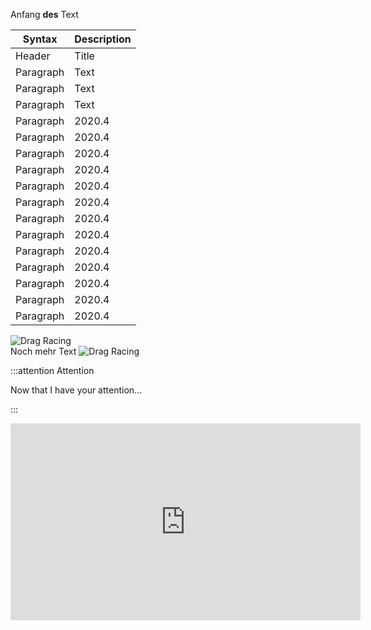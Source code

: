 Anfang **des** Text

| Syntax      | Description |
| ----------- | ----------- |
| Header      | Title       |
| Paragraph   | Text        |
| Paragraph   | Text        |
| Paragraph   | Text        |
| Paragraph   | 2020.4      |
| Paragraph   | 2020.4      |
| Paragraph   | 2020.4      |
| Paragraph   | 2020.4      |
| Paragraph   | 2020.4      |
| Paragraph   | 2020.4      |
| Paragraph   | 2020.4      |
| Paragraph   | 2020.4      |
| Paragraph   | 2020.4      |
| Paragraph   | 2020.4      |
| Paragraph   | 2020.4      |
| Paragraph   | 2020.4      |
| Paragraph   | 2020.4      |

![Drag Racing](https://i.etsystatic.com/18572410/r/il/19cca3/3404752083/il_1588xN.3404752083_hmt4.jpg '#width=200px;height=200px;')    
Noch mehr Text
![Drag Racing](file:///qr.jpg '#width=200px;height=200px;')

:::attention Attention

Now that I have your attention...

:::

<iframe width="560" height="315" src="https://www.youtube.com/watch?v=fkBdu9xaTlw&t=127s" frameborder="0" allow="accelerometer; autoplay; clipboard-write; encrypted-media; gyroscope; picture-in-picture" allowfullscreen></iframe>